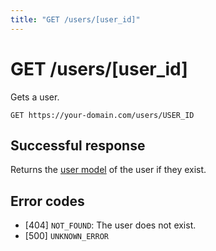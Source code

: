 ```yaml
---
title: "GET /users/[user_id]"
---
```


# GET /users/[user_id]

Gets a user.

```
GET https://your-domain.com/users/USER_ID
```

## Successful response

Returns the [user model](/api-reference/rest/models/user) of the user if they exist.

## Error codes

- [404] `NOT_FOUND`: The user does not exist.
- [500] `UNKNOWN_ERROR`
